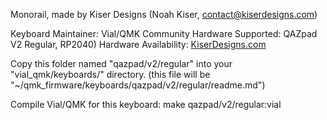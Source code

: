 Monorail, made by Kiser Designs (Noah Kiser, contact@kiserdesigns.com)

Keyboard Maintainer: Vial/QMK Community 
Hardware Supported: QAZpad V2 Regular, RP2040) 
Hardware Availability: [KiserDesigns.com](http://kiserdesigns.com/)

Copy this folder named "qazpad/v2/regular" into your "vial_qmk/keyboards/" directory.
(this file will be "~/qmk_firmware/keyboards/qazpad/v2/regular/readme.md")

Compile Vial/QMK for this keyboard:
    make qazpad/v2/regular:vial